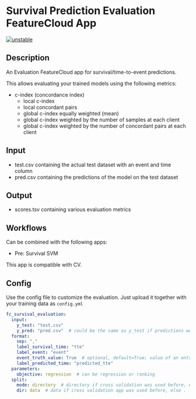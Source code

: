 # Survival Prediction Evaluation FeatureCloud App

[![unstable](http://badges.github.io/stability-badges/dist/unstable.svg)](http://github.com/badges/stability-badges)

## Description
An Evaluation FeatureCloud app for survival/time-to-event predictions. 

This allows evaluating your trained models using the following metrics:

- c-index (concordance index)
    - local c-index
    - local concordant pairs
    - global c-index equally weighted (mean)
    - global c-index weighted by the number of samples at each client
    - global c-index weighted by the number of concordant pairs at each client

## Input
- test.csv containing the actual test dataset with an event and time column
- pred.csv containing the predictions of the model on the test dataset

## Output
- scores.tsv containing various evaluation metrics

## Workflows
Can be combined with the following apps:
- Pre: Survival SVM

This app is compatible with CV.

## Config
Use the config file to customize the evaluation. Just upload it together with your training data as `config.yml`
```yaml
fc_survival_evaluation:
  input:
    y_test: "test.csv"
    y_pred: "pred.csv"  # could be the same as y_test if predictions were appended to test data
  format:
    sep: ","
    label_survival_time: "tte"
    label_event: "event"
    event_truth_value: True  # optional, default=True; value of an entry in the event column when a event occurred
    label_predicted_time: "predicted_tte"
  parameters:
    objective: regression  # can be regression or ranking
  split:
    mode: directory  # directory if cross validation was used before, else file
    dir: data  # data if cross validation app was used before, else .
```
